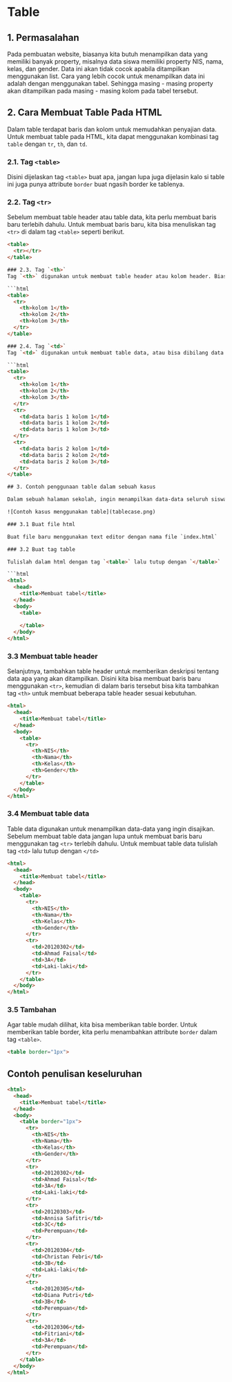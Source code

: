 # Table

## 1. Permasalahan
Pada pembuatan website, biasanya kita butuh menampilkan data yang memiliki banyak property, misalnya data siswa memiliki property NIS, nama, kelas, dan gender. Data ini akan tidak cocok apabila ditampilkan menggunakan list. Cara yang lebih cocok untuk menampilkan data ini adalah dengan menggunakan tabel. Sehingga masing - masing property akan ditampilkan pada masing - masing kolom pada tabel tersebut. 

## 2. Cara Membuat Table Pada HTML

Dalam table terdapat baris dan kolom untuk memudahkan penyajian data. Untuk membuat table pada HTML, kita dapat menggunakan kombinasi tag `table` dengan `tr`, `th`, dan `td`.

### 2.1. Tag `<table>`
Disini dijelaskan tag `<table>` buat apa, jangan lupa juga dijelasin kalo si table ini juga punya attribute `border` buat ngasih border ke tablenya.

### 2.2. Tag `<tr>`
Sebelum membuat table header atau table data, kita perlu membuat baris baru terlebih dahulu. Untuk membuat baris baru, kita bisa menuliskan tag `<tr>` di dalam tag `<table>` seperti berikut.

```html
<table>
  <tr></tr>
</table>

### 2.3. Tag `<th>`
Tag `<th>` digunakan untuk membuat table header atau kolom header. Biasanya tag ini digunakan untuk mendeskripsikan data - data apa saja yang akan disajikan pada tabel yang akan dibuat. Untuk membuat table header baru, masukkan tag `<th>` ke dalam tag `<tr>` yang sudah dibuat

```html
<table>
  <tr>
    <th>kolom 1</th>
    <th>kolom 2</th>
    <th>kolom 3</th>
  </tr>
</table>

### 2.4. Tag `<td>`
Tag `<td>` digunakan untuk membuat table data, atau bisa dibilang data yang akan disajikan pada table tersebut. Untuk membuat table data baru, masukkan tag `<td>` ke dalam tag `<tr>` baru.

```html
<table>
  <tr>
    <th>kolom 1</th>
    <th>kolom 2</th>
    <th>kolom 3</th>
  </tr>
  <tr>
    <td>data baris 1 kolom 1</td>
    <td>data baris 1 kolom 2</td>
    <td>data baris 1 kolom 3</td>
  </tr>
  <tr>
    <td>data baris 2 kolom 1</td>
    <td>data baris 2 kolom 2</td>
    <td>data baris 2 kolom 3</td>
  </tr>
</table>

## 3. Contoh penggunaan table dalam sebuah kasus

Dalam sebuah halaman sekolah, ingin menampilkan data-data seluruh siswanya seperti NIS, Nama, Kelas, dan Gender. Contoh table seperti berikut : 

![Contoh kasus menggunakan table](tablecase.png)

### 3.1 Buat file html

Buat file baru menggunakan text editor dengan nama file `index.html`

### 3.2 Buat tag table

Tulislah dalam html dengan tag `<table>` lalu tutup dengan `</table>`

```html
<html>
  <head>
    <title>Membuat tabel</title>
  </head>
  <body>
    <table>
  
    </table>
  </body>
</html>
```

### 3.3 Membuat table header

Selanjutnya, tambahkan table header untuk memberikan deskripsi tentang data apa yang akan ditampilkan. Disini kita bisa membuat baris baru menggunakan `<tr>`, kemudian di dalam baris tersebut bisa kita tambahkan tag `<th>` untuk membuat beberapa table header sesuai kebutuhan.

```html
<html>
  <head>
    <title>Membuat tabel</title>
  </head>
  <body>
    <table>
      <tr>
        <th>NIS</th>
        <th>Nama</th>
        <th>Kelas</th>
        <th>Gender</th>
      </tr>
    </table>
  </body>
</html>
```
### 3.4 Membuat table data

Table data digunakan untuk menampilkan data-data yang ingin disajikan. Sebelum membuat table data jangan lupa untuk membuat baris baru menggunakan tag `<tr>` terlebih dahulu. Untuk membuat table data tulislah tag `<td>` lalu tutup dengan `</td>`

```html
<html>
  <head>
    <title>Membuat tabel</title>
  </head>
  <body>
    <table>
      <tr>
        <th>NIS</th>
        <th>Nama</th>
        <th>Kelas</th>
        <th>Gender</th>
      </tr>
      <tr>
        <td>20120302</td>
        <td>Ahmad Faisal</td>
        <td>3A</td>
        <td>Laki-laki</td>
      </tr>
    </table>
  </body>
</html>
```

### 3.5 Tambahan

Agar table mudah dilihat, kita bisa memberikan table border. Untuk memberikan table border, kita perlu menambahkan attribute `border` dalam tag `<table>`.

```html
<table border="1px">
```

## Contoh penulisan keseluruhan

```html
<html>
  <head>
    <title>Membuat tabel</title>
  </head>
  <body>
    <table border="1px">
      <tr>
        <th>NIS</th>
        <th>Nama</th>
        <th>Kelas</th>
        <th>Gender</th>
      </tr>
      <tr>
        <td>20120302</td>
        <td>Ahmad Faisal</td>
        <td>3A</td>
        <td>Laki-laki</td>
      </tr>
      <tr>
        <td>20120303</td>
        <td>Annisa Safitri</td>
        <td>3C</td>
        <td>Perempuan</td>
      </tr>
      <tr>
        <td>20120304</td>
        <td>Christan Febri</td>
        <td>3B</td>
        <td>Laki-laki</td>
      </tr>
      <tr>
        <td>20120305</td>
        <td>Diana Putri</td>
        <td>3B</td>
        <td>Perempuan</td>
      </tr>
      <tr>
        <td>20120306</td>
        <td>Fitriani</td>
        <td>3A</td>
        <td>Perempuan</td>
      </tr>
    </table>
  </body>
</html>
```
